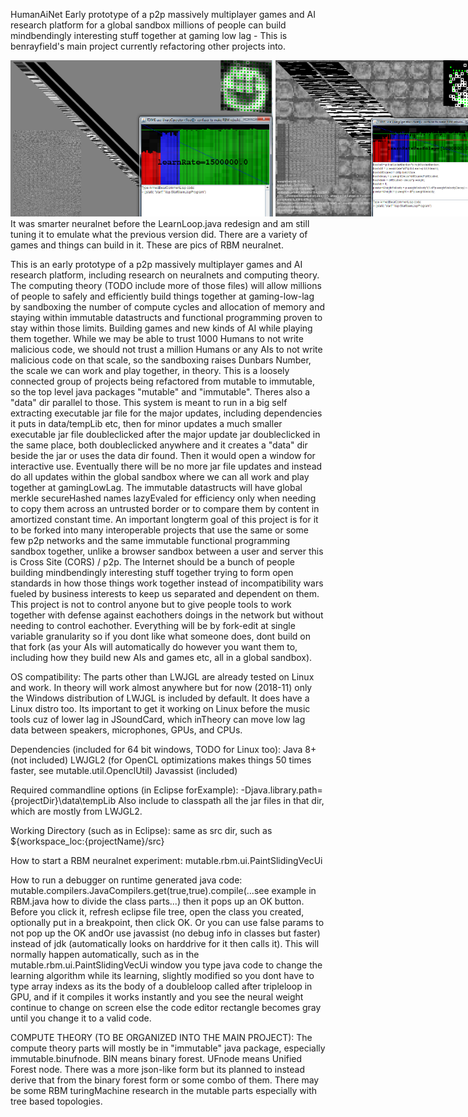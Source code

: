 HumanAiNet
Early prototype of a p2p massively multiplayer games and AI research platform for a global sandbox millions of people can build mindbendingly interesting stuff together at gaming low lag - This is benrayfield's main project currently refactoring other projects into.

<nobr><img src=https://github.com/benrayfield/HumanAiNet/raw/master/data/website/rbm2018-4.png height=250>
<img src=https://github.com/benrayfield/HumanAiNet/raw/master/data/website/rbm2018-5.png height=250></nobr>
It was smarter neuralnet before the LearnLoop.java redesign and am still tuning it to emulate what the previous version did. There are a variety of games and things can build in it. These are pics of RBM neuralnet.

This is an early prototype of a p2p massively multiplayer games and AI research platform,
including research on neuralnets and computing theory.
The computing theory (TODO include more of those files)
will allow millions of people to safely and efficiently build things together
at gaming-low-lag by sandboxing the number of compute cycles and allocation of memory
and staying within immutable datastructs and functional programming
proven to stay within those limits.
Building games and new kinds of AI while playing them together.
While we may be able to trust 1000 Humans to not write malicious code,
we should not trust a million Humans or any AIs to not write malicious code
on that scale, so the sandboxing raises Dunbars Number,
the scale we can work and play together, in theory.
This is a loosely connected group of projects being refactored from
mutable to immutable, so the top level java packages "mutable" and "immutable".
Theres also a "data" dir parallel to those.
This system is meant to run in a big self extracting executable jar file
for the major updates, including dependencies it puts in data/tempLib etc,
then for minor updates a much smaller executable jar file doubleclicked
after the major update jar doubleclicked in the same place,
both doubleclicked anywhere and it creates a "data" dir beside the jar
or uses the data dir found. Then it would open a window for interactive use.
Eventually there will be no more jar file updates and instead do all updates within
the global sandbox where we can all work and play together at gamingLowLag.
The immutable datastructs will have global merkle secureHashed names
lazyEvaled for efficiency only when needing to copy them across an untrusted border
or to compare them by content in amortized constant time.
An important longterm goal of this project is for it to be forked into
many interoperable projects that use the same or some few p2p networks
and the same immutable functional programming sandbox together,
unlike a browser sandbox between a user and server this is Cross Site (CORS) / p2p.
The Internet should be a bunch of people building mindbendingly interesting stuff together
trying to form open standards in how those things work together instead of
incompatibility wars fueled by business interests to keep us separated and dependent on them.
This project is not to control anyone but to give people tools to work together
with defense against eachothers doings in the network but without needing to control eachother.
Everything will be by fork-edit at single variable granularity
so if you dont like what someone does, dont build on that fork (as your AIs will automatically
do however you want them to, including how they build new AIs and games etc, all in a global sandbox).

OS compatibility:
The parts other than LWJGL are already tested on Linux and work.
In theory will work almost anywhere but for now (2018-11) only the
Windows distribution of LWJGL is included by default. It does have a Linux distro too.
Its important to get it working on Linux before the music tools cuz of lower lag in JSoundCard,
which inTheory can move low lag data between speakers, microphones, GPUs, and CPUs.

Dependencies (included for 64 bit windows, TODO for Linux too):
Java 8+ (not included)
LWJGL2 (for OpenCL optimizations makes things 50 times faster, see mutable.util.OpenclUtil)
Javassist (included)

Required commandline options (in Eclipse forExample):
-Djava.library.path={projectDir}\data\tempLib
Also include to classpath all the jar files in that dir, which are mostly from LWJGL2.

Working Directory (such as in Eclipse):
same as src dir, such as ${workspace_loc:{projectName}/src}

How to start a RBM neuralnet experiment:
mutable.rbm.ui.PaintSlidingVecUi

How to run a debugger on runtime generated java code:
mutable.compilers.JavaCompilers.get(true,true).compile(...see example in RBM.java how to divide the class parts...)
then it pops up an OK button. Before you click it, refresh eclipse file tree, open the class you created, optionally put in a breakpoint, then click OK. Or you can use false params to not pop up the OK andOr use javassist (no debug info in classes but faster) instead of jdk (automatically looks on harddrive for it then calls it). This will normally happen automatically, such as in the mutable.rbm.ui.PaintSlidingVecUi window you type java code to change the learning algorithm while its learning, slightly modified so you dont have to type array indexs as its the body of a doubleloop called after tripleloop in GPU, and if it compiles it works instantly and you see the neural weight continue to change on screen else the code editor rectangle becomes gray until you change it to a valid code.

COMPUTE THEORY (TO BE ORGANIZED INTO THE MAIN PROJECT):
The compute theory parts will mostly be in "immutable" java package,
especially immutable.binufnode.
BIN means binary forest. UFnode means Unified Forest node.
There was a more json-like form but its planned to instead
derive that from the binary forest form or some combo of them.
There may be some RBM turingMachine research in the mutable parts
especially with tree based topologies.
